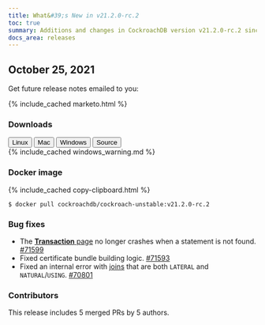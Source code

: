 ```yaml
---
title: What&#39;s New in v21.2.0-rc.2
toc: true
summary: Additions and changes in CockroachDB version v21.2.0-rc.2 since version v21.2.0-rc.1
docs_area: releases 
---
```


## October 25, 2021

Get future release notes emailed to you:

{%  include_cached marketo.html %}


### Downloads

<div id="os-tabs" class="filters clearfix">
    <a href="https://binaries.cockroachdb.com/cockroach-v21.2.0-rc.2.linux-amd64.tgz"><button id="linux" class="filter-button" data-scope="linux" data-eventcategory="linux-binary-release-notes">Linux</button></a>
    <a href="https://binaries.cockroachdb.com/cockroach-v21.2.0-rc.2.darwin-10.9-amd64.tgz"><button id="mac" class="filter-button" data-scope="mac" data-eventcategory="mac-binary-release-notes">Mac</button></a>
    <a href="https://binaries.cockroachdb.com/cockroach-v21.2.0-rc.2.windows-6.2-amd64.zip"><button id="windows" class="filter-button" data-scope="windows" data-eventcategory="windows-binary-release-notes">Windows</button></a>
    <a href="https://binaries.cockroachdb.com/cockroach-v21.2.0-rc.2.src.tgz"><button id="source" class="filter-button" data-scope="source" data-eventcategory="source-release-notes">Source</button></a>
</div>

<section class="filter-content" data-scope="windows">
{%  include_cached windows_warning.md %}
</section>

### Docker image

{%  include_cached copy-clipboard.html %}
~~~shell
$ docker pull cockroachdb/cockroach-unstable:v21.2.0-rc.2
~~~

### Bug fixes

- The [**Transaction** page](../v21.2/ui-transactions-page.html) no longer crashes when a statement is not found. [#71599][#71599]
- Fixed certificate bundle building logic. [#71593][#71593]
- Fixed an internal error with [joins](../v21.2/joins.html) that are both `LATERAL` and `NATURAL`/`USING`. [#70801][#70801]

### Contributors

This release includes 5 merged PRs by 5 authors.

[#70801]: https://github.com/cockroachdb/cockroach/pull/70801
[#71593]: https://github.com/cockroachdb/cockroach/pull/71593
[#71599]: https://github.com/cockroachdb/cockroach/pull/71599
